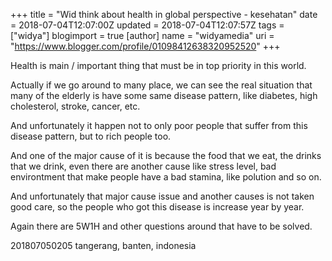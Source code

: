 +++
title = "Wid think about health in global perspective - kesehatan"
date = 2018-07-04T12:07:00Z
updated = 2018-07-04T12:07:57Z
tags = ["widya"]
blogimport = true 
[author]
	name = "widyamedia"
	uri = "https://www.blogger.com/profile/01098412638320952520"
+++

<p dir="ltr">Health is main / important thing that must be in top priority in this world.</p><p dir="ltr">Actually if we go around to many place, we can see the real situation that many of the elderly is have some same disease pattern, like diabetes, high cholesterol, stroke, cancer, etc.</p><p dir="ltr">And unfortunately it happen not to only poor people that suffer from this disease pattern, but to rich people too.</p><p dir="ltr">And one of the major cause of it is because the food that we eat, the drinks that we drink, even there are another cause like stress level, bad environtment that make people have a bad stamina, like polution and so on.</p><p dir="ltr">And unfortunately that major cause issue and another causes is not taken good care, so the people who got this disease is increase year by year.</p><p dir="ltr">Again there are 5W1H and other questions around that have to be solved.</p><p dir="ltr">201807050205 tangerang, banten, indonesia</p>

